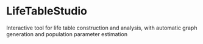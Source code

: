 # LifeTableStudio
Interactive tool for life table construction and analysis, with automatic graph generation and population parameter estimation
